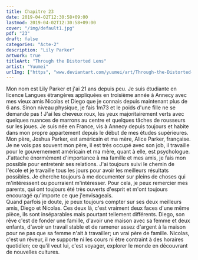 ```yaml
---
title: Chapitre 23
date: 2019-04-02T12:30:58+09:00
lastmod: 2019-04-02T12:30:58+09:00
cover: "/img/default1.jpg"
pdf: "23"
draft: false
categories: "Acte-2"
description: "Lily Parker"
artwork: true
titleArt: "Through the Distorted Lens" 
artist: "Yuumei" 
urlImg: ["https", "www.deviantart.com/yuumei/art/Through-the-Distorted-Lens-607508774"]
---
```


Mon nom est Lily Parker et j'ai 21 ans depuis peu. Je suis étudiante en licence Langues étrangères appliquées en troisième année à Annecy avec mes vieux amis Nicolas et Diego que je connais depuis maintenant plus de 6 ans. Sinon niveau physique, je fais 1m73 et le poids d'une fille ne se demande pas ! J'ai les cheveux roux, les yeux majoritairement verts avec quelques nuances de marrons au centre et quelques tâches de rousseurs sur les joues. Je suis née en France, vis à Annecy depuis toujours et habite dans mon propre appartement depuis le début de mes études supérieures. Mon père, Joshua Parker, est américain et ma mère, Alice Parker, française. Je ne vois pas souvent mon père, il est très occupé avec son job, il travaille pour le gouvernement américain et ma mère, quant à elle, est psychologue. J'attache énormément d'importance à ma famille et mes amis, je fais mon possible pour entretenir ses relations. J'ai toujours suivi le chemin de l'école et je travaille tous les jours pour avoir les meilleurs résultats possibles. Je cherche toujours à me documenter sur pleins de choses qui m'intéressent ou pourraient m'intéresser. Pour cela, je peux remercier mes parents, qui ont toujours été très ouverts d'esprit et m'ont toujours encouragé qu'importe ce que j'envisageais.   
Quand parfois je doute, je peux toujours compter sur ses deux meilleurs amis, Diego et Nicolas. Ces deux là, c'est vraiment deux faces d'une même pièce, ils sont inséparables mais pourtant tellement différents. Diego, son rêve c'est de fonder une famille, d'avoir une maison avec sa femme et deux enfants, d'avoir un travail stable et de ramener assez d'argent à la maison pour ne pas que sa femme n'ait à travailler; un vrai père de famille. Nicolas, c'est un rêveur, il ne supporte ni les cours ni être contraint à des horaires quotidien; ce qu'il veut lui, c'est voyager, explorer le monde en découvrant de nouvelles cultures.
